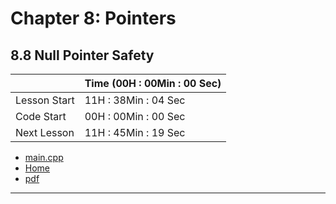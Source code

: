 # Chapter 8: Pointers
## 8.8 Null Pointer Safety
||Time (00H : 00Min : 00 Sec)|
|-|-|
 |Lesson Start           | 11H : 38Min : 04 Sec |  
 |Code Start             | 00H : 00Min : 00 Sec |  
 |Next Lesson            | 11H : 45Min : 19 Sec | 
* [main.cpp](./main.cpp)
* [Home](/README.md)
* [pdf](./8.8-null-pointer-safety.pdf)

---
